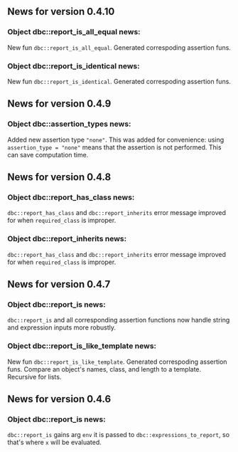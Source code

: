 <!-- generated by R package codedoc; do not modify! -->

## News for version 0.4.10

### Object dbc::report_is_all_equal news:

New fun `dbc::report_is_all_equal`. Generated correspoding assertion
funs.

### Object dbc::report_is_identical news:

New fun `dbc::report_is_identical`. Generated correspoding assertion
funs.


## News for version 0.4.9

### Object dbc::assertion_types news:

Added new assertion type `"none"`. This was added for convenience:
using `assertion_type = "none"` means that the assertion is not performed.
This can save computation time.


## News for version 0.4.8

### Object dbc::report_has_class news:


`dbc::report_has_class` and `dbc::report_inherits` error message improved for
when `required_class` is improper.


### Object dbc::report_inherits news:


`dbc::report_has_class` and `dbc::report_inherits` error message improved for
when `required_class` is improper.



## News for version 0.4.7

### Object dbc::report_is news:

`dbc::report_is` and all corresponding assertion functions now handle
string and expression inputs more robustly.

### Object dbc::report_is_like_template news:

New fun `dbc::report_is_like_template`. Generated correspoding assertion
funs. Compare an object's names, class, and length to a template. Recursive
for lists.


## News for version 0.4.6

### Object dbc::report_is news:

`dbc::report_is` gains arg `env` it is passed to
`dbc::expressions_to_report`, so that's where `x` will be evaluated.


